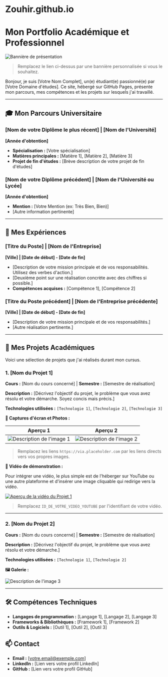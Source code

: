 # Zouhir.github.io
# Mon Portfolio Académique et Professionnel

![Bannière de présentation](https://via.placeholder.com/1200x300.png?text=Bienvenue+sur+mon+Portfolio)
> Remplacez le lien ci-dessus par une bannière personnalisée si vous le souhaitez.

Bonjour, je suis [Votre Nom Complet], un(e) étudiant(e) passionné(e) par [Votre Domaine d'études]. Ce site, hébergé sur GitHub Pages, présente mon parcours, mes compétences et les projets sur lesquels j'ai travaillé.

---

## 🎓 Mon Parcours Universitaire

### [Nom de votre Diplôme le plus récent] | [Nom de l'Université]
**[Année d'obtention]**

*   **Spécialisation :** [Votre spécialisation]
*   **Matières principales :** [Matière 1], [Matière 2], [Matière 3]
*   **Projet de fin d'études :** [Brève description de votre projet de fin d'études]

### [Nom de votre Diplôme précédent] | [Nom de l'Université ou Lycée]
**[Année d'obtention]**

*   **Mention :** [Votre Mention (ex: Très Bien, Bien)]
*   [Autre information pertinente]

---

## 💼 Mes Expériences

### [Titre du Poste] | [Nom de l'Entreprise]
**[Ville] | [Date de début] - [Date de fin]**

*   [Description de votre mission principale et de vos responsabilités. Utilisez des verbes d'action.]
*   [Deuxième point sur une réalisation concrète avec des chiffres si possible.]
*   **Compétences acquises :** [Compétence 1], [Compétence 2]

### [Titre du Poste précédent] | [Nom de l'Entreprise précédente]
**[Ville] | [Date de début] - [Date de fin]**

*   [Description de votre mission principale et de vos responsabilités.]
*   [Autre réalisation pertinente.]

---

## 🚀 Mes Projets Académiques

Voici une sélection de projets que j'ai réalisés durant mon cursus.

### 1. [Nom du Projet 1]
**Cours :** [Nom du cours concerné] | **Semestre :** [Semestre de réalisation]

**Description :** [Décrivez l'objectif du projet, le problème que vous avez résolu et votre démarche. Soyez concis mais précis.]

**Technologies utilisées :** `[Technologie 1]`, `[Technologie 2]`, `[Technologie 3]`

**📸 Captures d'écran et Photos :**

| Aperçu 1 | Aperçu 2 |
| :---: | :---: |
| ![Description de l'image 1](https://via.placeholder.com/400x300.png?text=Image+Projet+1) | ![Description de l'image 2](https://via.placeholder.com/400x300.png?text=Image+Projet+1) |
> Remplacez les liens `https://via.placeholder.com` par les liens directs vers vos propres images.

**🎥 Vidéo de démonstration :**

Pour intégrer une vidéo, le plus simple est de l'héberger sur YouTube ou une autre plateforme et d'insérer une image cliquable qui redirige vers la vidéo.

[![Aperçu de la vidéo du Projet 1](https://img.youtube.com/vi/ID_DE_VOTRE_VIDEO_YOUTUBE/0.jpg)](https://www.youtube.com/watch?v=ID_DE_VOTRE_VIDEO_YOUTUBE)
> Remplacez `ID_DE_VOTRE_VIDEO_YOUTUBE` par l'identifiant de votre vidéo.

---

### 2. [Nom du Projet 2]
**Cours :** [Nom du cours concerné] | **Semestre :** [Semestre de réalisation]

**Description :** [Décrivez l'objectif du projet, le problème que vous avez résolu et votre démarche.]

**Technologies utilisées :** `[Technologie 1]`, `[Technologie 2]`

**🖼️ Galerie :**

![Description de l'image 3](https://via.placeholder.com/800x400.png?text=Image+principale+Projet+2)

---

## 🛠️ Compétences Techniques

*   **Langages de programmation :** [Langage 1], [Langage 2], [Langage 3]
*   **Frameworks & Bibliothèques :** [Framework 1], [Framework 2]
*   **Outils & Logiciels :** [Outil 1], [Outil 2], [Outil 3]

## 📫 Contact

*   **Email :** [votre.email@exemple.com]
*   **LinkedIn :** [Lien vers votre profil LinkedIn]
*   **GitHub :** [Lien vers votre profil GitHub]

